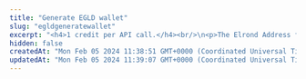 ```yaml
---
title: "Generate EGLD wallet"
slug: "egldgeneratewallet"
excerpt: "<h4>1 credit per API call.</h4><br/>\n<p>The Elrond Address format is bech32, specified by the BIP 0173. The address always starts with an erd1. It is very convenient and secure, since it can generate 2^31 addresses from 1 mnemonic phrase.\nMnemonic phrase consists of 24 special words in defined order and can restore access to all generated addresses and private keys.\n<br/>\nEach address is identified by 3 main values:\n<ul><li>Private Key - your secret value, which should never be revealed</li>\n<li>Public Key - public address to be published</li>\n<li>Derivation index - index of generated address</li></ul>\n</p>\n<p>Tatum follows BIP44 specification and generates for EGLD wallet with derivation path m'/44'/508'/0'/0'.\nMore about BIP44 HD wallets can be found here - <a target=\"_blank\" href=\"https://github.com/bitcoin/bips/blob/master/bip-0044.mediawiki\">https://github.com/bitcoin/bips/blob/master/bip-0044.mediawiki</a>.\nGenerate BIP44 compatible EGLD wallet.</p>"
hidden: false
createdAt: "Mon Feb 05 2024 11:38:51 GMT+0000 (Coordinated Universal Time)"
updatedAt: "Mon Feb 05 2024 11:39:07 GMT+0000 (Coordinated Universal Time)"
---
```

